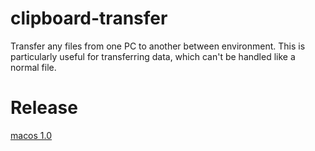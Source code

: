 # clipboard-transfer
Transfer any files from one PC to another between environment. This is particularly useful for transferring data, which can't be handled like a normal file.
# Release
[macos 1.0](https://github.com/danielcfho/clipboard-transfer/releases/download/1.0/clipboard-transfer.app.zip)
